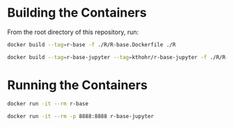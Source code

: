 
# Building the Containers

From the root directory of this repository, run:

```bash
docker build --tag=r-base -f ./R/R-base.Dockerfile ./R
```

```bash
docker build --tag=r-base-jupyter --tag=kthohr/r-base-jupyter -f ./R/R-base-jupyter.Dockerfile ./R
```

# Running the Containers

```bash
docker run -it --rm r-base
```

```bash
docker run -it --rm -p 8888:8888 r-base-jupyter
```
